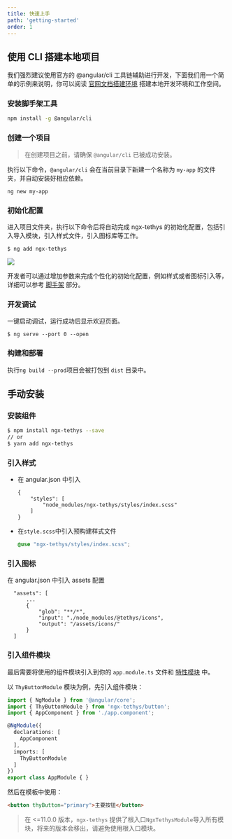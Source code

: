 ```yaml
---
title: 快速上手
path: 'getting-started'
order: 1
---
```


## 使用 CLI 搭建本地项目
我们强烈建议使用官方的 @angular/cli 工具链辅助进行开发，下面我们用一个简单的示例来说明，你可以阅读 [官网文档搭建环境](https://angular.cn/guide/setup-local) 搭建本地开发环境和工作空间。
### 安装脚手架工具
```bash
npm install -g @angular/cli
```
### 创建一个项目
> 在创建项目之前，请确保 `@angular/cli` 已被成功安装。

执行以下命令，`@angular/cli` 会在当前目录下新建一个名称为 `my-app` 的文件夹，并自动安装好相应依赖。

```
ng new my-app
```

### 初始化配置
进入项目文件夹，执行以下命令后将自动完成 ngx-tethys 的初始化配置，包括引入导入模块，引入样式文件，引入图标库等工作。

```
$ ng add ngx-tethys
```

<img class="mb-2" src="https://cdn.pingcode.com/open-sources/ngx-tethys/images/ng-add.png" />

开发者可以通过增加参数来完成个性化的初始化配置，例如样式或者图标引入等，详细可以参考 [脚手架](http://lib.worktile.live/ngx-tethys/docs/schematics) 部分。


### 开发调试
一键启动调试，运行成功后显示欢迎页面。

```
$ ng serve --port 0 --open
```

### 构建和部署
执行`ng build --prod`项目会被打包到 `dist` 目录中。


## 手动安装
### 安装组件

```bash
$ npm install ngx-tethys --save
// or
$ yarn add ngx-tethys
```
### 引入样式

- 在 angular.json 中引入
    ```
    {
        "styles": [
            "node_modules/ngx-tethys/styles/index.scss"
        ]
    }
    ```
- 在`style.scss`中引入预构建样式文件
    ```scss
    @use "ngx-tethys/styles/index.scss";
    ```

### 引入图标
在 angular.json 中引入 assets 配置
  ```
    "assets": [
        ...
        {
            "glob": "**/*",
            "input": "./node_modules/@tethys/icons",
            "output": "/assets/icons/"
        }
    ]
```


### 引入组件模块

最后需要将使用的组件模块引入到你的 `app.module.ts` 文件和 [特性模块](https://angular.cn/guide/feature-modules) 中。

以 `ThyButtonModule` 模块为例，先引入组件模块：

```ts
import { NgModule } from '@angular/core';
import { ThyButtonModule } from 'ngx-tethys/button';
import { AppComponent } from './app.component';

@NgModule({
  declarations: [
    AppComponent
  ],
  imports: [
    ThyButtonModule
  ]
})
export class AppModule { }
```

然后在模板中使用：
```html
<button thyButton="primary">主要按钮</button>
```

> 在 <=11.0.0 版本，`ngx-tethys` 提供了根入口`NgxTethysModule`导入所有模块，将来的版本会移出，请避免使用根入口模块。

